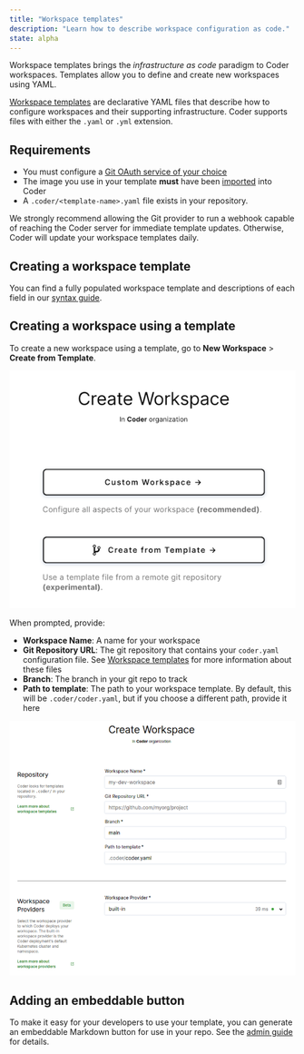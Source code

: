 ```yaml
---
title: "Workspace templates"
description: "Learn how to describe workspace configuration as code."
state: alpha
---
```


Workspace templates brings the _infrastructure as code_ paradigm to Coder
workspaces. Templates allow you to define and create new workspaces using YAML.

[Workspace templates](./templates.md) are declarative YAML files that describe
how to configure workspaces and their supporting infrastructure. Coder supports
files with either the `.yaml` or `.yml` extension.

## Requirements

- You must configure a [Git OAuth service of your choice](../../admin/git.md)
- The image you use in your template **must** have been
  [imported](../../images/importing.md) into Coder
- A `.coder/<template-name>.yaml` file exists in your repository.

We strongly recommend allowing the Git provider to run a webhook capable of
reaching the Coder server for immediate template updates. Otherwise, Coder will
update your workspace templates daily.

## Creating a workspace template

You can find a fully populated workspace template and descriptions of each field
in our [syntax guide](templates.md).

## Creating a workspace using a template

To create a new workspace using a template, go to **New Workspace** > **Create
from Template**.

![Create from template button](../../assets/workspaces/workspace-templates/create-from-template.png)

When prompted, provide:

- **Workspace Name**: A name for your workspace
- **Git Repository URL**: The git repository that contains your `coder.yaml`
  configuration file. See [Workspace templates](templates.md) for more
  information about these files
- **Branch**: The branch in your git repo to track
- **Path to template**: The path to your workspace template. By default, this
  will be `.coder/coder.yaml`, but if you choose a different path, provide it
  here

![Create workspace from template](../../assets/workspaces/workspace-templates/wac-user-form.png)

## Adding an embeddable button

To make it easy for your developers to use your template, you can generate an
embeddable Markdown button for use in your repo. See the
[admin guide](../../admin/templates.md) for details.
